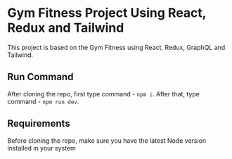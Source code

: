 # Gym Fitness Project Using React, Redux and Tailwind 

This project is based on the Gym Fitness using React, Redux, GraphQL and Tailwind.


## Run Command
After cloning the repo, first type command - `npm i`. After that, type command - `npm run dev`.

## Requirements
Before cloning the repo, make sure you have the latest Node version installed in your system


